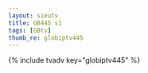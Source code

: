 ```yaml
--- 
layout: sieutv
title: GB445 s1
tags: [GBtv]
thumb_re: globiptv445
---
```

{% include tvadv key="globiptv445" %} 
